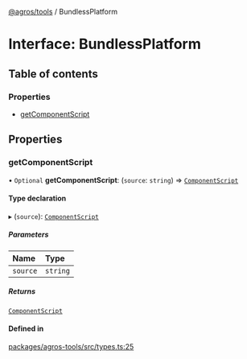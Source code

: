 [@agros/tools](../index.md) / BundlessPlatform

# Interface: BundlessPlatform

## Table of contents

### Properties

- [getComponentScript](BundlessPlatform.md#getcomponentscript)

## Properties

### <a id="getcomponentscript" name="getcomponentscript"></a> getComponentScript

• `Optional` **getComponentScript**: (`source`: `string`) => [`ComponentScript`](ComponentScript.md)

#### Type declaration

▸ (`source`): [`ComponentScript`](ComponentScript.md)

##### Parameters

| Name | Type |
| :------ | :------ |
| `source` | `string` |

##### Returns

[`ComponentScript`](ComponentScript.md)

#### Defined in

[packages/agros-tools/src/types.ts:25](https://github.com/agrosjs/agros/blob/f5a170d/packages/agros-tools/src/types.ts#L25)
